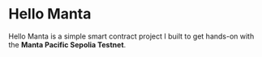 # Hello Manta

Hello Manta is a simple smart contract project I built to get hands-on with the **Manta Pacific Sepolia Testnet**.  

